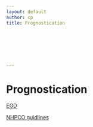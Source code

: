 ```yaml
---
layout: default
author: cp
title: Prognostication







---
```


# Prognostication
	
       
[EGD](https://docs.google.com/document/d/1FGr2dfDAiOiSPOfM_EJRWwAYqQEDhvOrku3cQer2Ppk/edit)

[NHPCO guidlines](https://docs.google.com/document/d/1wCt8dnNq-ct3YNkL_tB5pt8Nxd87dmJqvHMStD5daeU/edit)